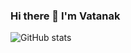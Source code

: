 ### Hi there 👋 I'm Vatanak

<!--
**VatanakChamroeun/VatanakChamroeun** is a ✨ _special_ ✨ repository because its `README.md` (this file) appears on your GitHub profile.

Here are some ideas to get you started:

- 🔭 I’m currently working on ...
- 🌱 I’m currently learning ...
- 👯 I’m looking to collaborate on ...
- 🤔 I’m looking for help with ...
- 💬 Ask me about ...
- 📫 How to reach me: ...
- 😄 Pronouns: ...
- ⚡ Fun fact: ...
-->

![GitHub stats](https://github-readme-stats.vercel.app/api?username=VatanakChamroeun&show_icons=true&theme=)

<!-- most language used -->
<!-- [![Top Langs](https://github-readme-stats.vercel.app/api/top-langs/?username=VatanakChamroeun&layout=compact)](https://github.com/VatanakChamroeun/github-readme-stats) -->

<!-- visitors count -->
<!-- ![](https://visitor-badge.laobi.icu/badge?page_id=VatanakChamroeun.VatanakChamroeun) -->
